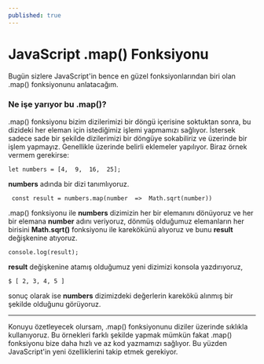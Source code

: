```yaml
---
published: true
---
```

# JavaScript .map() Fonksiyonu
Bugün sizlere JavaScript'in bence en güzel fonksiyonlarından biri olan .map() fonksiyonunu anlatacağım. 
### Ne işe yarıyor bu .map()?
.map() fonksiyonu bizim dizilerimizi bir döngü içerisine soktuktan sonra, bu dizideki her eleman için istediğimiz işlemi yapmamızı sağlıyor. İstersek sadece sade bir şekilde dizilerimizi bir döngüye sokabiliriz ve üzerinde bir işlem yapmayız. Genellikle üzerinde belirli eklemeler yapılıyor. Biraz örnek vermem gerekirse:

    let numbers = [4,  9,  16,  25];

**numbers** adında bir dizi tanımlıyoruz.

     const result = numbers.map(number  =>  Math.sqrt(number)) 

.map() fonksiyonu ile **numbers** dizimizin her bir elemanını dönüyoruz ve her bir elemana **number** adını veriyoruz, dönmüş olduğumuz elemanların her birisini **Math.sqrt()** fonksiyonu ile karekökünü alıyoruz ve bunu **result** değişkenine atıyoruz.

    console.log(result);
**result** değişkenine atamış olduğumuz yeni dizimizi konsola yazdırıyoruz,

    $ [ 2, 3, 4, 5 ]
 sonuç olarak ise **numbers** dizimizdeki değerlerin karekökü alınmış bir şekilde olduğunu görüyoruz.
 - - -
 Konuyu özetleyecek olursam, .map() fonksiyonunu diziler üzerinde sıklıkla kullanıyoruz. Bu örnekleri farklı şekilde yapmak mümkün fakat .map() fonksiyonu bize daha hızlı ve az kod yazmamızı sağlıyor. Bu yüzden JavaScript'in yeni özelliklerini takip etmek gerekiyor.
